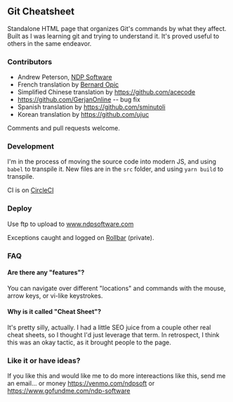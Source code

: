 ## Git Cheatsheet

Standalone HTML page that organizes Git's commands by what they affect.
Built as I was learning git and trying to understand it. It's proved useful
to others in the same endeavor.


### Contributors

* Andrew Peterson, <a href="https://ndpsoftware.com">NDP Software</a>
* French translation by <a href="https://blogs.media-tips.com/bernard.opic/">Bernard Opic</a>
* Simplified Chinese translation by https://github.com/acecode
* https://github.com/GerjanOnline -- bug fix
* Spanish translation by https://github.com/sminutoli
* Korean translation by https://github.com/ujuc

Comments and pull requests welcome.

### Development

I'm in the process of moving the source code into modern JS, and
using `babel` to transpile it. New files are in the `src` folder, and using `yarn build` to transpile.

CI is on [CircleCI](https://app.circleci.com/pipelines/github/ndp/git-cheatsheet)

### Deploy

Use ftp to upload to www.ndpsoftware.com

Exceptions caught and logged on [Rollbar](https://rollbar.com/ndpsoftware/git-cheatsheet/) (private).

### FAQ

#### Are there any "features"?

You can navigate over different "locations" and commands with the mouse, arrow keys, or vi-like keystrokes.

#### Why is it called "Cheat Sheet"?

It's pretty silly, actually. I had a little SEO juice from a couple other real cheat sheets,
so I thought I'd just leverage that term. In retrospect, I think this was an
okay tactic, as it brought people to the page.

### Like it or have ideas?

If you like this and would like me to do more intereactions like this, send me an email... or money https://venmo.com/ndpsoft or  https://www.gofundme.com/ndp-software
